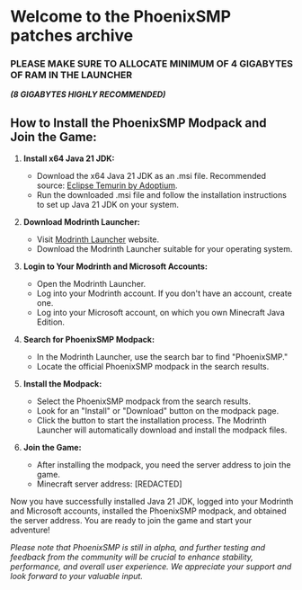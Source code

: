 # Welcome to the PhoenixSMP patches archive

### **PLEASE MAKE SURE TO ALLOCATE MINIMUM OF 4 GIGABYTES OF RAM IN THE LAUNCHER**
***(8 GIGABYTES HIGHLY RECOMMENDED)***

## How to Install the PhoenixSMP Modpack and Join the Game:

1. **Install x64 Java 21 JDK:**
   - Download the x64 Java 21 JDK as an .msi file. Recommended source: [Eclipse Temurin by Adoptium](https://adoptium.net/temurin/releases/?os=windows&arch=x64&package=jdk&version=21).
   - Run the downloaded .msi file and follow the installation instructions to set up Java 21 JDK on your system.

2. **Download Modrinth Launcher:**
   - Visit [Modrinth Launcher](https://modrinth.com/app) website.
   - Download the Modrinth Launcher suitable for your operating system.

3. **Login to Your Modrinth and Microsoft Accounts:**
   - Open the Modrinth Launcher.
   - Log into your Modrinth account. If you don't have an account, create one.
   - Log into your Microsoft account, on which you own Minecraft Java Edition.

4. **Search for PhoenixSMP Modpack:**
   - In the Modrinth Launcher, use the search bar to find "PhoenixSMP."
   - Locate the official PhoenixSMP modpack in the search results.

5. **Install the Modpack:**
   - Select the PhoenixSMP modpack from the search results.
   - Look for an "Install" or "Download" button on the modpack page.
   - Click the button to start the installation process. The Modrinth Launcher will automatically download and install the modpack files.

6. **Join the Game:**
   - After installing the modpack, you need the server address to join the game.
   - Minecraft server address: [REDACTED]

Now you have successfully installed Java 21 JDK, logged into your Modrinth and Microsoft accounts, installed the PhoenixSMP modpack, and obtained the server address. You are ready to join the game and start your adventure!



_Please note that PhoenixSMP is still in alpha, and further testing and feedback from the community will be crucial to enhance stability, performance, and overall user experience. We appreciate your support and look forward to your valuable input._
